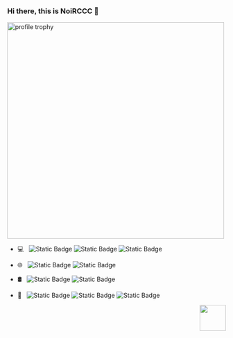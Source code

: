 ### Hi there, this is NoiRCCC 👋

<img alt="profile trophy" src="https://github-profile-trophy.vercel.app/?username=NoiRC256&column=4&theme=gruvbox&margin-w=15&margin-h=15&no-frame=true" width="500">

<!--<img alt="GitHub stats" src="https://github-readme-stats.vercel.app/api?username=NoiRC256&bg_color=30,e96443,904e95&title_color=fff&text_color=fff&count_private=true&hide_border=true" width="500">-->

- :computer: &nbsp; ![Static Badge](https://img.shields.io/badge/C%23-grey?logo=csharp&logoColor=green) ![Static Badge](https://img.shields.io/badge/Java-grey?logo=oracle&logoColor=red) ![Static Badge](https://img.shields.io/badge/Python-grey?logo=python&logoColor=yellow)

- :globe_with_meridians: &nbsp; ![Static Badge](https://img.shields.io/badge/HTML-grey?logo=html5&logoColor=orange) ![Static Badge](https://img.shields.io/badge/CSS-grey?logo=css3&logoColor=blue)

- 🛢️ &nbsp; ![Static Badge](https://img.shields.io/badge/MongoDB-grey?logo=mongodb) ![Static Badge](https://img.shields.io/badge/MySQL-grey?logo=mysql)

- :wrench: &nbsp; ![Static Badge](https://img.shields.io/badge/Unity-grey?logo=unity) ![Static Badge](https://img.shields.io/badge/Blender-grey?logo=blender) ![Static Badge](https://img.shields.io/badge/Git-grey?logo=git)

<img src="https://i.ibb.co/jTXPLw2/qb.gif" height="60" align="right"/>

<!--
<details>
<summary>More Repositories ...</summary>
  
<a href="https://github.com/mashirozx/Sakura">
  <img alt="mashirozx/Sakura" src="https://github-readme-stats-lqpqbzbmp-mashirozx.vercel.app/api/pin/?username=mashirozx&repo=Sakura&show_owner=true" />
</a>

<a href="https://github.com/mashirozx/arknights-ui">
  <img alt="mashirozx/arknights-ui" src="https://github-readme-stats-lqpqbzbmp-mashirozx.vercel.app/api/pin/?username=mashirozx&repo=arknights-ui&show_owner=true" />
</a>

<a href="https://github.com/mashirozx/lua-resty-tencent-cos-signature">
  <img alt="mashirozx/Sakura" src="https://github-readme-stats-lqpqbzbmp-mashirozx.vercel.app/api/pin/?username=mashirozx&repo=lua-resty-tencent-cos-signature&show_owner=true" />
</a>

<a href="https://github.com/mashirozx/weibo2toot">
  <img alt="mashirozx/weibo2toot" src="https://github-readme-stats-lqpqbzbmp-mashirozx.vercel.app/api/pin/?username=mashirozx&repo=weibo2toot&show_owner=true" />
</a>

</details>
-->